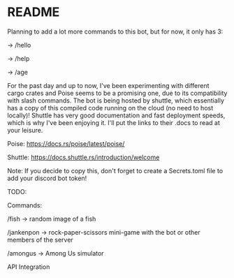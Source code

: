 # README
Planning to add a lot more commands to this bot, but for now, it only has 3:

-> /hello

-> /help

-> /age

For the past day and up to now, I've been experimenting with different cargo crates and Poise seems to be a promising one, due to its compatibility with slash commands.
The bot is being hosted by shuttle, which essentially has a copy of this compiled code running on the cloud (no need to host locally)!
Shuttle has very good documentation and fast deployment speeds, which is why I've been enjoying it. I'll put the links to their .docs to read at your leisure.

Poise: https://docs.rs/poise/latest/poise/

Shuttle: https://docs.shuttle.rs/introduction/welcome

Note: If you decide to copy this, don't forget to create a Secrets.toml file to add your discord bot token!

TODO:

Commands:

/fish -> random image of a fish

/jankenpon -> rock-paper-scissors mini-game with the bot or other members of the server

/amongus -> Among Us simulator

API Integration
